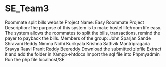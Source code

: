 # SE_Team3
Roommate split bills website
Project Name: Easy Roommate
Project Description:The purpose of this system is to make hostel life/room life easy. The system allows the roommates to split the bills, transactions, remind the payer to payback the bills.
Members of the group:   John Sparjan Sande
			Shravani Reddy Nimma
			Nidhi Kurikyala
			Krishna Sathvik Mantripragada
			Sravya Raavi
			Pranit Reddy Beereddy
Download the submitted zipfile
Extract it and add the folder in Xampp->htdocs
Import the sql file into Phpmyadmin
Run the php file localhost/SE


